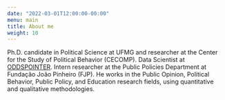 ```yaml
---
date: "2022-03-01T12:00:00-00:00"
menu: main
title: About me
weight: 10
---
```


Ph.D. candidate in Political Science at UFMG and researcher at the Center for the Study of Political Behavior (CECOMP). Data Scientist at [ODDSPOINTER](https://oddspointer.com/). Intern researcher at the Public Policies Department at Fundação João Pinheiro (FJP). He works in the Public Opinion, Political Behavior, Public Policy, and Education research fields, using quantitative and qualitative methodologies.